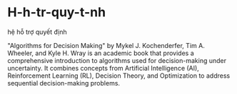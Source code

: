 # H-h-tr-quy-t-nh
hệ hỗ trợ quyết định


"Algorithms for Decision Making" by Mykel J. Kochenderfer, Tim A. Wheeler, and Kyle H. Wray is an academic book that provides a comprehensive introduction to algorithms used for decision-making under uncertainty. It combines concepts from Artificial Intelligence (AI), Reinforcement Learning (RL), Decision Theory, and Optimization to address sequential decision-making problems.

